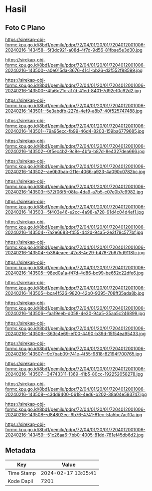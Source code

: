 # Hasil

## Foto C Plano

https://sirekap-obj-formc.kpu.go.id/8bd1/pemilu/pdpr/72/04/01/20/01/7204012001006-20240216-143458--5f3dc921-a08d-4f7d-9d56-81fbae5e3d30.jpg

https://sirekap-obj-formc.kpu.go.id/8bd1/pemilu/pdpr/72/04/01/20/01/7204012001006-20240216-143500--a0e015da-3676-41c1-bb26-d3f552f88599.jpg

https://sirekap-obj-formc.kpu.go.id/8bd1/pemilu/pdpr/72/04/01/20/01/7204012001006-20240216-143500--4fa6c21c-a17d-41ed-8401-7d92ef0c92d2.jpg

https://sirekap-obj-formc.kpu.go.id/8bd1/pemilu/pdpr/72/04/01/20/01/7204012001006-20240216-143501--5e3abdfb-227d-4ef9-a8b7-40f525747488.jpg

https://sirekap-obj-formc.kpu.go.id/8bd1/pemilu/pdpr/72/04/01/20/01/7204012001006-20240216-143501--79a95ecc-fb99-46d4-8203-159ba6779685.jpg

https://sirekap-obj-formc.kpu.go.id/8bd1/pemilu/pdpr/72/04/01/20/01/7204012001006-20240216-143502--0f5ec4b2-9c8e-4bfa-b87d-8e4327dea666.jpg

https://sirekap-obj-formc.kpu.go.id/8bd1/pemilu/pdpr/72/04/01/20/01/7204012001006-20240216-143502--ae0b3bab-2f1e-4066-a923-4a090c0782bc.jpg

https://sirekap-obj-formc.kpu.go.id/8bd1/pemilu/pdpr/72/04/01/20/01/7204012001006-20240216-143503--572f06f5-08fa-4da9-a7b5-c07e0b7c9982.jpg

https://sirekap-obj-formc.kpu.go.id/8bd1/pemilu/pdpr/72/04/01/20/01/7204012001006-20240216-143503--5f403e46-e2cc-4a98-a728-91d4c04d4ef1.jpg

https://sirekap-obj-formc.kpu.go.id/8bd1/pemilu/pdpr/72/04/01/20/01/7204012001006-20240216-143504--7a2e6683-f455-442d-94a5-2e3f79c577bf.jpg

https://sirekap-obj-formc.kpu.go.id/8bd1/pemilu/pdpr/72/04/01/20/01/7204012001006-20240216-143504--b364eaee-42c8-4e29-b478-2b675d9118fc.jpg

https://sirekap-obj-formc.kpu.go.id/8bd1/pemilu/pdpr/72/04/01/20/01/7204012001006-20240216-143505--98ed0a1a-f47d-4d86-bc99-be652c22dfe6.jpg

https://sirekap-obj-formc.kpu.go.id/8bd1/pemilu/pdpr/72/04/01/20/01/7204012001006-20240216-143505--bca4f526-9820-42b0-9395-708ff35ada8b.jpg

https://sirekap-obj-formc.kpu.go.id/8bd1/pemilu/pdpr/72/04/01/20/01/7204012001006-20240216-143506--faa19eeb-d058-4e30-94a5-35aa5c246899.jpg

https://sirekap-obj-formc.kpu.go.id/8bd1/pemilu/pdpr/72/04/01/20/01/7204012001006-20240216-143506--363c4e69-ef00-4490-b39d-15f54ea95433.jpg

https://sirekap-obj-formc.kpu.go.id/8bd1/pemilu/pdpr/72/04/01/20/01/7204012001006-20240216-143507--9c7bab09-741e-4f55-9818-82194f700765.jpg

https://sirekap-obj-formc.kpu.go.id/8bd1/pemilu/pdpr/72/04/01/20/01/7204012001006-20240216-143507--34743311-1369-41b5-80cc-192252058278.jpg

https://sirekap-obj-formc.kpu.go.id/8bd1/pemilu/pdpr/72/04/01/20/01/7204012001006-20240216-143508--c3dd9400-0618-4ed6-b202-38a04e593747.jpg

https://sirekap-obj-formc.kpu.go.id/8bd1/pemilu/pdpr/72/04/01/20/01/7204012001006-20240216-143508--d84802ec-9b76-4741-81ec-5fa5bc7ac10a.jpg

https://sirekap-obj-formc.kpu.go.id/8bd1/pemilu/pdpr/72/04/01/20/01/7204012001006-20240216-143459--51c26aa6-7bb0-4005-81dd-761ef45db6d2.jpg


## Metadata

| Key        | Value               |
| ---------- | ------------------- |
| Time Stamp | 2024-02-17 13:05:41 |
| Kode Dapil | 7201                |



